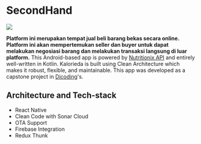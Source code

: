 # SecondHand

<a><img src="https://i.imgur.com/WaKRiXM.png" /></a>

**Platform ini merupakan tempat jual beli barang bekas secara online. Platform ini akan mempertemukan seller dan buyer untuk dapat melakukan negosiasi barang dan melakukan transaksi langsung di luar platform.** This Android-based app is powered by [Nutritionix API](https://developer.nutritionix.com/) and entirely well-written in Kotlin. Kalorieda is built using Clean Architecture which makes it robust, flexible, and maintainable. This app was developed as a capstone project in [Dicoding](https://www.dicoding.com)'s.

## Architecture and Tech-stack
- React Native
- Clean Code with Sonar Cloud
- OTA Support
- Firebase Integration
- Redux Thunk
